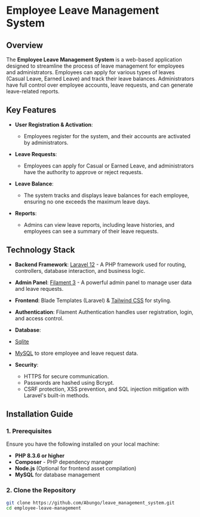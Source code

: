 # Employee Leave Management System

## Overview

The **Employee Leave Management System** is a web-based application designed to streamline the process of leave management for employees and administrators. Employees can apply for various types of leaves (Casual Leave, Earned Leave) and track their leave balances. Administrators have full control over employee accounts, leave requests, and can generate leave-related reports.

## Key Features

- **User Registration & Activation**:
  - Employees register for the system, and their accounts are activated by administrators.
  
- **Leave Requests**:
  - Employees can apply for Casual or Earned Leave, and administrators have the authority to approve or reject requests.
  
- **Leave Balance**:
  - The system tracks and displays leave balances for each employee, ensuring no one exceeds the maximum leave days.
  
- **Reports**:
  - Admins can view leave reports, including leave histories, and employees can see a summary of their leave requests.

## Technology Stack

- **Backend Framework**: [Laravel 12](https://laravel.com/) - A PHP framework used for routing, controllers, database interaction, and business logic.
  
- **Admin Panel**: [Filament 3](https://filamentphp.com/) - A powerful admin panel to manage user data and leave requests.
  
- **Frontend**: Blade Templates (Laravel) & [Tailwind CSS](https://tailwindcss.com/) for styling.
  
- **Authentication**: Filament Authentication handles user registration, login, and access control.
  
- **Database**:
- [Sqlite](https://www.sqlite.com)
- [MySQL](https://www.mysql.com/) to store employee and leave request data.
  
- **Security**: 
  - HTTPS for secure communication.
  - Passwords are hashed using Bcrypt.
  - CSRF protection, XSS prevention, and SQL injection mitigation with Laravel's built-in methods.

## Installation Guide

### 1. Prerequisites

Ensure you have the following installed on your local machine:

- **PHP 8.3.6 or higher**
- **Composer** - PHP dependency manager
- **Node.js** (Optional for frontend asset compilation)
- **MySQL** for database management

### 2. Clone the Repository

```bash
git clone https://github.com/Abungo/leave_management_system.git
cd employee-leave-management
